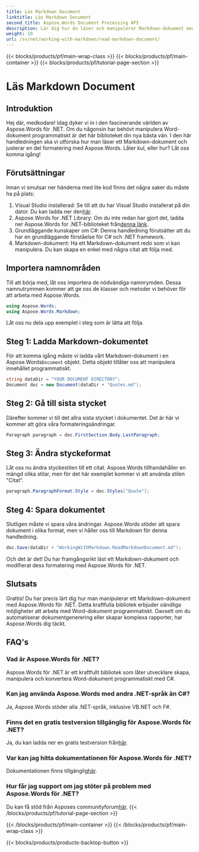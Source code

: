 ```yaml
---
title: Läs Markdown Document
linktitle: Läs Markdown Document
second_title: Aspose.Words Document Processing API
description: Lär dig hur du läser och manipulerar Markdown-dokument med Aspose.Words för .NET med denna detaljerade, steg-för-steg handledning. Perfekt för utvecklare på alla nivåer.
weight: 10
url: /sv/net/working-with-markdown/read-markdown-document/
---
```


{{< blocks/products/pf/main-wrap-class >}}
{{< blocks/products/pf/main-container >}}
{{< blocks/products/pf/tutorial-page-section >}}

# Läs Markdown Document

## Introduktion

Hej där, medkodare! Idag dyker vi in i den fascinerande världen av Aspose.Words för .NET. Om du någonsin har behövt manipulera Word-dokument programmatiskt är det här biblioteket din nya bästa vän. I den här handledningen ska vi utforska hur man läser ett Markdown-dokument och justerar en del formatering med Aspose.Words. Låter kul, eller hur? Låt oss komma igång!

## Förutsättningar

Innan vi smutsar ner händerna med lite kod finns det några saker du måste ha på plats:

1. Visual Studio installerad: Se till att du har Visual Studio installerat på din dator. Du kan ladda ner den[här](https://visualstudio.microsoft.com/downloads/).
2.  Aspose.Words for .NET Library: Om du inte redan har gjort det, ladda ner Aspose.Words for .NET-biblioteket från[denna länk](https://releases.aspose.com/words/net/).
3. Grundläggande kunskaper om C#: Denna handledning förutsätter att du har en grundläggande förståelse för C# och .NET framework.
4. Markdown-dokument: Ha ett Markdown-dokument redo som vi kan manipulera. Du kan skapa en enkel med några citat att följa med.

## Importera namnområden

Till att börja med, låt oss importera de nödvändiga namnrymden. Dessa namnutrymmen kommer att ge oss de klasser och metoder vi behöver för att arbeta med Aspose.Words.

```csharp
using Aspose.Words;
using Aspose.Words.Markdown;
```

Låt oss nu dela upp exemplet i steg som är lätta att följa.

## Steg 1: Ladda Markdown-dokumentet

 För att komma igång måste vi ladda vårt Markdown-dokument i en Aspose.Words`Document` objekt. Detta objekt tillåter oss att manipulera innehållet programmatiskt.

```csharp
string dataDir = "YOUR DOCUMENT DIRECTORY";
Document doc = new Document(dataDir + "Quotes.md");
```

## Steg 2: Gå till sista stycket

Därefter kommer vi till det allra sista stycket i dokumentet. Det är här vi kommer att göra våra formateringsändringar.

```csharp
Paragraph paragraph = doc.FirstSection.Body.LastParagraph;
```

## Steg 3: Ändra styckeformat

Låt oss nu ändra styckestilen till ett citat. Aspose.Words tillhandahåller en mängd olika stilar, men för det här exemplet kommer vi att använda stilen "Citat".

```csharp
paragraph.ParagraphFormat.Style = doc.Styles["Quote"];
```

## Steg 4: Spara dokumentet

Slutligen måste vi spara våra ändringar. Aspose.Words stöder att spara dokument i olika format, men vi håller oss till Markdown för denna handledning.

```csharp
doc.Save(dataDir + "WorkingWithMarkdown.ReadMarkdownDocument.md");
```

Och det är det! Du har framgångsrikt läst ett Markdown-dokument och modifierat dess formatering med Aspose.Words för .NET.

## Slutsats

Grattis! Du har precis lärt dig hur man manipulerar ett Markdown-dokument med Aspose.Words för .NET. Detta kraftfulla bibliotek erbjuder oändliga möjligheter att arbeta med Word-dokument programmatiskt. Oavsett om du automatiserar dokumentgenerering eller skapar komplexa rapporter, har Aspose.Words dig täckt.

## FAQ's

### Vad är Aspose.Words för .NET?

Aspose.Words för .NET är ett kraftfullt bibliotek som låter utvecklare skapa, manipulera och konvertera Word-dokument programmatiskt med C#.

### Kan jag använda Aspose.Words med andra .NET-språk än C#?

Ja, Aspose.Words stöder alla .NET-språk, inklusive VB.NET och F#.

### Finns det en gratis testversion tillgänglig för Aspose.Words för .NET?

 Ja, du kan ladda ner en gratis testversion från[här](https://releases.aspose.com/).

### Var kan jag hitta dokumentationen för Aspose.Words för .NET?

 Dokumentationen finns tillgänglig[här](https://reference.aspose.com/words/net/).

### Hur får jag support om jag stöter på problem med Aspose.Words för .NET?

 Du kan få stöd från Asposes communityforum[här](https://forum.aspose.com/c/words/8).
{{< /blocks/products/pf/tutorial-page-section >}}

{{< /blocks/products/pf/main-container >}}
{{< /blocks/products/pf/main-wrap-class >}}

{{< blocks/products/products-backtop-button >}}
